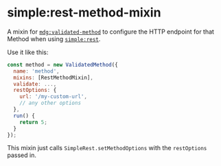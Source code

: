 # simple:rest-method-mixin

A mixin for [`mdg:validated-method`](https://atmospherejs.com/mdg/validated-method) to configure the HTTP endpoint for that Method when using [`simple:rest`](https://github.com/stubailo/meteor-rest/blob/master/packages/rest/README.md).

Use it like this:

```js
const method = new ValidatedMethod({
  name: 'method',
  mixins: [RestMethodMixin],
  validate: ...,
  restOptions: {
    url: '/my-custom-url',
    // any other options
  },
  run() {
    return 5;
  }
});
```

This mixin just calls `SimpleRest.setMethodOptions` with the `restOptions` passed in.
